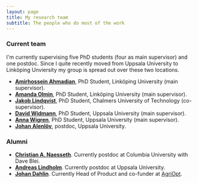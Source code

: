 ```yaml
---
layout: page
title: My research team
subtitle: The people who do most of the work
---
```


### Current team
I'm currently supervising five PhD students (four as main supervisor) and one postdoc. Since I quite recently moved from Uppsala University to Linköping Unviersity my group is spread out over these two locations.

* [**Amirhossein Ahmadian**](https://liu.se/en/employee/amiah19), PhD Student, Linköping University (main supervisor). 
* [**Amanda Olmin**](https://liu.se/en/employee/amaol67), PhD Student, Linköping University (main supervisor).
* [**Jakob Lindqvist**](https://www.chalmers.se/en/Staff/Pages/jaklindq.aspx), PhD Student, Chalmers University of Technology (co-supervisor).
* [**David Widmann**](https://widmann.dev/), PhD Student, Uppsala University (main supervisor).
* [**Anna Wigren**](https://www.it.uu.se/katalog/annwi999), PhD Student, Uppsala University (main supervisor).
* [**Johan Alenlöv**](https://www.it.uu.se/katalog/johwe241), postdoc, Uppsala University.

### Alumni
* [**Christian A. Naesseth**](https://scholar.google.com/citations?user=GQ6rOssAAAAJ&hl=sv). Currently postdoc at Columbia University with Dave Blei.
* [**Andreas Lindholm**](http://www.it.uu.se/katalog/andsv164/main). Currently postdoc at Uppsala University.
* [**Johan Dahlin**](https://www.johandahlin.com/). Currently Head of Product and co-funder at [AgriOpt](https://www.agriopt.se/).
